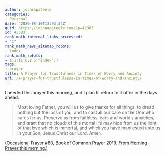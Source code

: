 ```yaml
---
author: joshuapsteele
categories:
- Personal
date: "2020-08-30T13:03:34Z"
guid: https://joshuapsteele.com/?p=42383
id: 42383
rank_math_internal_links_processed:
- "1"
rank_math_news_sitemap_robots:
- index
rank_math_robots:
- a:1:{i:0;s:5:"index";}
tags:
- prayer
title: A Prayer for Trustfulness in Times of Worry and Anxiety
url: /a-prayer-for-trustfulness-in-times-of-worry-and-anxiety/
---
```


I needed this prayer this morning, and I plan to return to it often in the days ahead.

> Most loving Father, you will us to give thanks for all things, to dread nothing but the loss of you, and to cast all our care on the One who cares for us. Preserve us from faithless fears and worldly anxieties, and grant that no clouds of this mortal life may hide from us the light of that love which is immortal, and which you have manifested unto us in your Son, Jesus Christ our Lord. Amen.

(Occasional Prayer #80, Book of Common Prayer 2019. From [Morning Prayer this morning.)](https://www.dailyoffice2019.com/?setting_psalter=30&setting_reading_cycle=1&setting_reading_length=full&setting_reading_audio=on&setting_canticle_rotation=1979&setting_theme=theme-dark&setting_lectionary=mass-readings&setting_confession=short&setting_absolution=priest&setting_morning_prayer_invitatory=invitatory_jubilate_on_feasts&setting_reading_headings=off&setting_language_style=traditional&setting_national_holidays=all&setting_suffrages=rotating&setting_collects=rotating&setting_pandemic_prayers=pandemic_yes&setting_mp_great_litany=mp_litany_everyday&setting_ep_great_litany=ep_litany_off&setting_general_thanksgiving=on&setting_chrysostom=on&setting_grace=rotating&setting_o_antiphons=literal)